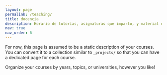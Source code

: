 ```yaml
---
layout: page
permalink: /teaching/
title: docencia
description: Horario de tutorías, asignaturas que imparto, y material de apoyo.
nav: true
nav_order: 6
---
```


For now, this page is assumed to be a static description of your courses. You can convert it to a collection similar to `_projects/` so that you can have a dedicated page for each course.

Organize your courses by years, topics, or universities, however you like!
